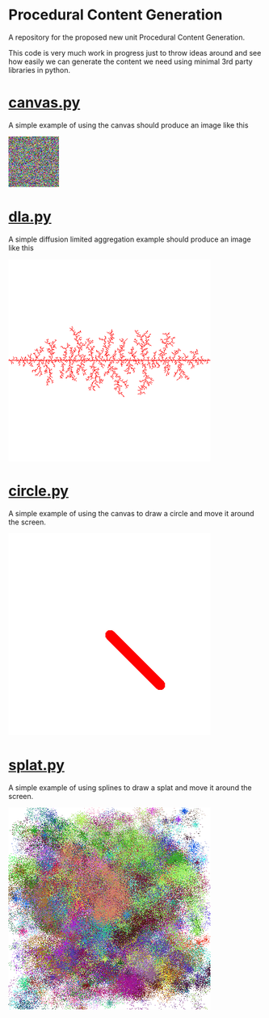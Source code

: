 # Procedural Content Generation

A repository for the proposed new unit Procedural Content Generation.

This code is very much work in progress just to throw ideas around and see how easily we can generate the content we need using minimal 3rd party libraries in python.

# [canvas.py](canvas.py)

A simple example of using the canvas should produce an image like this

![canvas.py](images/test.png)

# [dla.py](images/dla.png)

A simple diffusion limited aggregation example should produce an image like this

![dla.py](images/dla.png)

# [circle.py](images/circle.png)

A simple example of using the canvas to draw a circle and move it around the screen.

![circle.py](images/circle.png)

# [splat.py](images/splat.png)

A simple example of using splines to draw a splat and move it around the screen.

![splat.py](images/NewSplat.0001.png)
